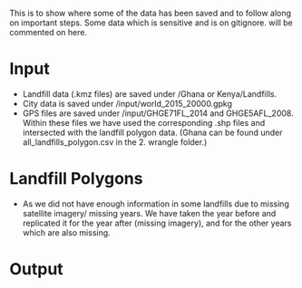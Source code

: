 This is to show where some of the data has been saved and to follow along on important steps. Some data which is sensitive and is on gitignore. will be commented on here. 

# Input 
- Landfill data (.kmz files) are saved under /Ghana or Kenya/Landfills. 
- City data is saved under /input/world_2015_20000.gpkg
- GPS files are saved under /input/GHGE71FL_2014 and GHGE5AFL_2008. Within these files we have used the corresponding .shp files and intersected with the landfill polygon data. (Ghana can be found under all_landfills_polygon.csv in the 2. wrangle folder.)

# Landfill Polygons
- As we did not have enough information in some landfills due to missing satellite imagery/ missing years. We have taken the year before and replicated it for the year after (missing imagery), and for the other years which are also missing. 

# Output 

